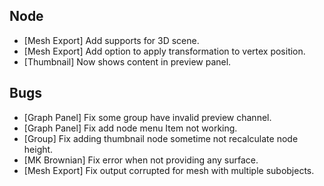 ## Node
- [Mesh Export] Add supports for 3D scene.
- [Mesh Export] Add option to apply transformation to vertex position.
- [Thumbnail] Now shows content in preview panel.

## Bugs
- [Graph Panel] Fix some group have invalid preview channel.
- [Graph Panel] Fix add node menu Item not working.
- [Group] Fix adding thumbnail node sometime not recalculate node height.
- [MK Brownian] Fix error when not providing any surface.
- [Mesh Export] Fix output corrupted for mesh with multiple subobjects.